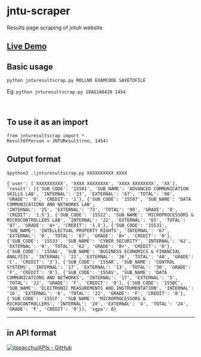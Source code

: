 # jntu-scraper
Results page scraping of jntuh website

## [Live Demo](https://enigmahubace.herokuapp.com/results)

## Basic usage
 
```python jnturesultscrap.py ROLLNO EXAMCODE SAVETOFILE``` 

Eg: ```python jnturesultscrap.py 18AG1A0420 1454``` 


<br>

## To use it as an import
```
from jnturesultscrap import *
ResultOfPerson = JNTUResult(rno, 1454)
```

## Output format
```
$python3 .\jnturesultscrap.py XXXXXXXXXX XXXX

{'user': ['XXXXXXXXXX', 'XXXX XXXXXXXX', 'XXXX XXXXXXXX', 'XX'], 'result': [{'SUB_CODE': '15501', 'SUB_NAME': 'ADVANCED COMMUNICATION SKILLS LAB', 'INTERNAL': '23', 'EXTERNAL': '67', 'TOTAL': '90', 'GRADE': 'O', 'CREDIT': '1'}, {'SUB_CODE': '15507', 'SUB_NAME': 'DATA COMMUNICATIONS AND NETWORKS LAB', 
'INTERNAL': '25', 'EXTERNAL': '73', 'TOTAL': '98', 'GRADE': 'O', 'CREDIT': '1.5'}, {'SUB_CODE': '15522', 'SUB_NAME': 'MICROPROCESSORS & MICROCONTROLLERS LAB', 'INTERNAL': '22', 'EXTERNAL': '65', 'TOTAL': '87', 'GRADE': 'A+', 'CREDIT': '1.5'}, {'SUB_CODE': '15531', 'SUB_NAME': 'INTELLECTUAL PROPERTY RIGHTS', 'INTERNAL': '67', 'EXTERNAL': '0', 'TOTAL': '67', 'GRADE': 'B+', 'CREDIT': '0'}, {'SUB_CODE': '15533', 'SUB_NAME': 'CYBER SECURITY', 'INTERNAL': '62', 'EXTERNAL': '0', 'TOTAL': '62', 'GRADE': 'B+', 'CREDIT': '0'}, {'SUB_CODE': '155AG', 'SUB_NAME': 'BUSINESS ECONOMICS & FINANCIAL ANALYSIS', 'INTERNAL': '22', 'EXTERNAL': '26', 'TOTAL': '48', 'GRADE': 'C', 'CREDIT': '3'}, {'SUB_CODE': '155AR', 'SUB_NAME': 'CONTROL SYSTEMS', 'INTERNAL': '17', 'EXTERNAL': '13', 'TOTAL': '30', 'GRADE': 'F', 'CREDIT': '0'}, {'SUB_CODE': '155AV', 'SUB_NAME': 'DATA COMMUNICATIONS AND NETWORKS', 'INTERNAL': '17', 'EXTERNAL': '5', 'TOTAL': '22', 'GRADE': 'F', 'CREDIT': '0'}, {'SUB_CODE': '155BC', 'SUB_NAME': 'ELECTRONIC MEASUREMENTS AND INSTRUMENTATION', 'INTERNAL': '16', 'EXTERNAL': '6', 'TOTAL': '22', 'GRADE': 'F', 'CREDIT': '0'}, {'SUB_CODE': '155CF', 'SUB_NAME': 'MICROPROCESSORS & MICROCONTROLLERS', 'INTERNAL': '20', 'EXTERNAL': '4', 'TOTAL': '24', 'GRADE': 'F', 'CREDIT': '0'}], 'sgpa': 0}
```

---






## in API format
[![itspacchu/APIs - GitHub](https://gh-card.dev/repos/itspacchu/APIs.svg)](https://github.com/itspacchu/APIs)
<br>
